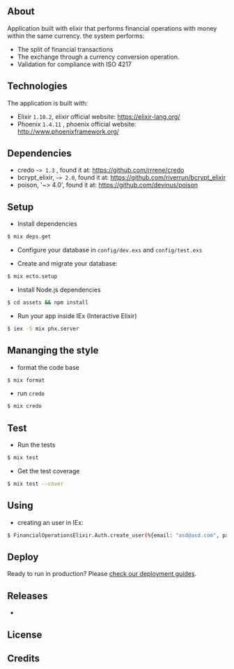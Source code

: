 ## About
  
  Application built with elixir that performs financial operations with money within the same currency.
  the system performs: 
  * The split of financial transactions
  * The exchange through a currency conversion operation.
  * Validation for compliance with ISO 4217

## Technologies
  The application is built with:
  * Elixir `1.10.2`, elixir official website: https://elixir-lang.org/
  * Phoenix `1.4.11` , phoenix official website: http://www.phoenixframework.org/

## Dependencies
  * credo `~> 1.3` , found it at: https://github.com/rrrene/credo
  * bcrypt_elixir, `~> 2.0`, found it at: https://github.com/riverrun/bcrypt_elixir
  * poison, '~> 4.0', found it at: https://github.com/devinus/poison
## Setup
  * Install dependencies
  ```bash
  $ mix deps.get
  ```

  * Configure your database in `config/dev.exs` and `config/test.exs`

  * Create and migrate your database:
  ```bash
  $ mix ecto.setup
  ```

  * Install Node.js dependencies
  ```bash
  $ cd assets && npm install
  ```

  * Run your app inside IEx (Interactive Elixir)
  ```bash
  $ iex -S mix phx.server
  ```
## Mananging the style
  * format the code base
  ```bash
  $ mix format
  ```
  * run `credo`
  ```bash
  $ mix credo
  ```

## Test
  * Run the tests
  ```bash
  $ mix test
  ```
  * Get the test coverage
  ```bash
  $ mix test --cover
  ``` 
## Using
  * creating an user in IEx:
  ```bash
  $ FinancialOperationsElixir.Auth.create_user(%{email: "asd@asd.com", password: "qwerty"})
  ``` 
## Deploy
Ready to run in production? Please [check our deployment guides](https://hexdocs.pm/phoenix/deployment.html).

## Releases
  * 

## License

## Credits

